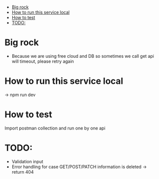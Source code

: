 - [Big rock](#big-rock)
- [How to run this service local](#how-to-run-this-service-local)
- [How to test](#how-to-test)
- [TODO:](#todo)

# Big rock
- Because we are using free cloud and DB so sometimes we call get api will timeout, please retry again

# How to run this service local
-> npm run dev

# How to test
Import postman collection and run one by one api

# TODO:
- Validation input
- Error handling for case GET/POST/PATCH information is deleted -> return 404

